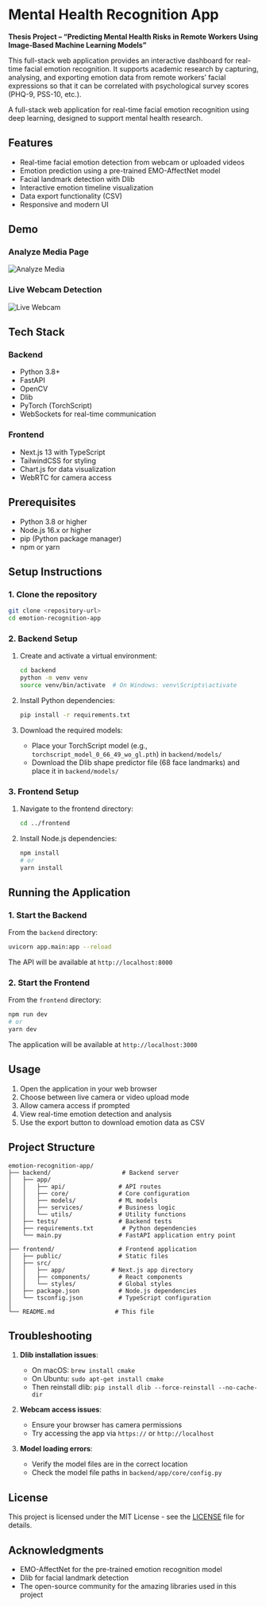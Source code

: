 # Mental Health Recognition App

**Thesis Project – “Predicting Mental Health Risks in Remote Workers Using Image-Based Machine Learning Models”**

This full-stack web application provides an interactive dashboard for real-time facial emotion recognition.  It supports academic research by capturing, analysing, and exporting emotion data from remote workers’ facial expressions so that it can be correlated with psychological survey scores (PHQ-9, PSS-10, etc.).

A full-stack web application for real-time facial emotion recognition using deep learning, designed to support mental health research.

## Features

- Real-time facial emotion detection from webcam or uploaded videos
- Emotion prediction using a pre-trained EMO-AffectNet model
- Facial landmark detection with Dlib
- Interactive emotion timeline visualization
- Data export functionality (CSV)
- Responsive and modern UI

## Demo

### Analyze Media Page
![Analyze Media](docs/screenshots/analyze-page.png)

### Live Webcam Detection
![Live Webcam](docs/screenshots/live-webcam.png)

## Tech Stack

### Backend
- Python 3.8+
- FastAPI
- OpenCV
- Dlib
- PyTorch (TorchScript)
- WebSockets for real-time communication

### Frontend
- Next.js 13 with TypeScript
- TailwindCSS for styling
- Chart.js for data visualization
- WebRTC for camera access

## Prerequisites

- Python 3.8 or higher
- Node.js 16.x or higher
- pip (Python package manager)
- npm or yarn

## Setup Instructions

### 1. Clone the repository

```bash
git clone <repository-url>
cd emotion-recognition-app
```

### 2. Backend Setup

1. Create and activate a virtual environment:
   ```bash
   cd backend
   python -m venv venv
   source venv/bin/activate  # On Windows: venv\Scripts\activate
   ```

2. Install Python dependencies:
   ```bash
   pip install -r requirements.txt
   ```

3. Download the required models:
   - Place your TorchScript model (e.g., `torchscript_model_0_66_49_wo_gl.pth`) in `backend/models/`
   - Download the Dlib shape predictor file (68 face landmarks) and place it in `backend/models/`

### 3. Frontend Setup

1. Navigate to the frontend directory:
   ```bash
   cd ../frontend
   ```

2. Install Node.js dependencies:
   ```bash
   npm install
   # or
   yarn install
   ```

## Running the Application

### 1. Start the Backend

From the `backend` directory:

```bash
uvicorn app.main:app --reload
```

The API will be available at `http://localhost:8000`

### 2. Start the Frontend

From the `frontend` directory:

```bash
npm run dev
# or
yarn dev
```

The application will be available at `http://localhost:3000`

## Usage

1. Open the application in your web browser
2. Choose between live camera or video upload mode
3. Allow camera access if prompted
4. View real-time emotion detection and analysis
5. Use the export button to download emotion data as CSV

## Project Structure

```
emotion-recognition-app/
├── backend/                    # Backend server
│   ├── app/
│   │   ├── api/               # API routes
│   │   ├── core/              # Core configuration
│   │   ├── models/            # ML models
│   │   ├── services/          # Business logic
│   │   └── utils/             # Utility functions
│   ├── tests/                 # Backend tests
│   ├── requirements.txt        # Python dependencies
│   └── main.py                # FastAPI application entry point
│
├── frontend/                  # Frontend application
│   ├── public/                # Static files
│   ├── src/
│   │   ├── app/             # Next.js app directory
│   │   ├── components/        # React components
│   │   └── styles/            # Global styles
│   ├── package.json           # Node.js dependencies
│   └── tsconfig.json          # TypeScript configuration
│
└── README.md                 # This file
```

## Troubleshooting

1. **Dlib installation issues**:
   - On macOS: `brew install cmake`
   - On Ubuntu: `sudo apt-get install cmake`
   - Then reinstall dlib: `pip install dlib --force-reinstall --no-cache-dir`

2. **Webcam access issues**:
   - Ensure your browser has camera permissions
   - Try accessing the app via `https://` or `http://localhost`

3. **Model loading errors**:
   - Verify the model files are in the correct location
   - Check the model file paths in `backend/app/core/config.py`

## License

This project is licensed under the MIT License - see the [LICENSE](LICENSE) file for details.

## Acknowledgments

- EMO-AffectNet for the pre-trained emotion recognition model
- Dlib for facial landmark detection
- The open-source community for the amazing libraries used in this project
